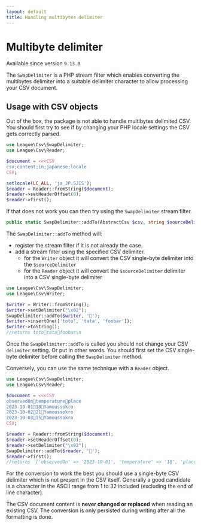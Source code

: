 ```yaml
---
layout: default
title: Handling multibytes delimiter
---
```


# Multibyte delimiter

<p class="message-info">Available since version <code>9.13.0</code></p>

The `SwapDelimiter` is a PHP stream filter which enables converting the multibytes delimiter into a
suitable delimiter character to allow processing your CSV document.

## Usage with CSV objects

Out of the box, the package is not able to handle multibytes delimited CSV. You should first try to
see if by changing your PHP locale settings the CSV gets correctly parsed.

```php
use League\Csv\SwapDelimiter;
use League\Csv\Reader;

$document = <<<CSV
csv;content;in;japanese;locale
CSV;

setlocale(LC_ALL, 'ja_JP.SJIS');
$reader = Reader::fromString($document);
$reader->setHeaderOffset(0);
$reader->first();
```

If that does not work you can then try using the `SwapDelimiter` stream filter.

```php
public static SwapDelimiter::addTo(AbstractCsv $csv, string $sourceDelimiter): void
```

The `SwapDelimiter::addTo` method will:

- register the stream filter if it is not already the case.
- add a stream filter using the specified CSV delimiter.
  - for the `Writer` object it will convert the CSV single-byte delimiter into the `$sourceDelimiter`
  - for the `Reader` object it will convert the `$sourceDelimiter` delimiter into a CSV single-byte delimiter

```php
use League\Csv\SwapDelimiter;
use League\Csv\Writer;

$writer = Writer::fromString();
$writer->setDelimiter("\x02");
SwapDelimiter::addTo($writer, '💩');
$writer->insertOne(['toto', 'tata', 'foobar']);
$writer->toString();
//returns toto💩tata💩foobar\n
```

Once the `SwapDelimiter::addTo` is called you should not change your CSV `delimiter` setting. Or put in
other words. You should first set the CSV single-byte delimiter before calling the `SwapDelimiter` method.

Conversely, you can use the same technique with a `Reader` object.

```php
use League\Csv\SwapDelimiter;
use League\Csv\Reader;

$document = <<<CSV
observedOn💩temperature💩place
2023-10-01💩18💩Yamoussokro
2023-10-02💩21💩Yamoussokro
2023-10-03💩15💩Yamoussokro
CSV;

$reader = Reader::fromString($document);
$reader->setHeaderOffset(0);
$reader->setDelimiter("\x02");
SwapDelimiter::addTo($reader, '💩');
$reader->first();
//returns  ['observedOn' => '2023-10-01', 'temperature' => '18', 'place' => 'Yamoussokro']
```

<p class="message-info">For the conversion to work the best you should use a single-byte CSV delimiter
which is not present in the CSV itself. Generally a good candidate is a character in the ASCII range from 1
to 32 included (excluding the end of line character).</p>

<p class="message-warning">The CSV document content is <strong>never changed or replaced</strong> when
reading an existing CSV. The conversion is only persisted during writing after all the formatting is done.</p>
